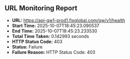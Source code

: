 ## URL Monitoring Report

- **URL:** https://api-gw1-prod1.fisglobal.com/gw/v1/health
- **Start Time:** 2025-10-07T18:45:23.090537
- **End Time:** 2025-10-07T18:45:23.233530
- **Total Time Taken:** 0.142993 seconds
- **HTTP Status Code:** 403
- **Status:** Failure
- **Failure Reason:** HTTP Status Code: 403
